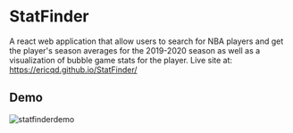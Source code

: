 # StatFinder
A react web application that allow users to search for NBA players and get the player's season averages for the 2019-2020 season as well as a visualization of bubble game stats for the player.
Live site at: https://ericqd.github.io/StatFinder/

## Demo
![statfinderdemo](https://user-images.githubusercontent.com/55164493/90994158-b25eb000-e56c-11ea-8215-dcde6dd1bc3c.gif)



